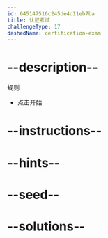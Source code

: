 ```yaml
---
id: 645147516c245de4d11eb7ba
title: 认证考试
challengeType: 17
dashedName: certification-exam
---
```


# --description--

规则

- 点击开始

# --instructions--

# --hints--

# --seed--

# --solutions--
